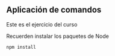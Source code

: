 ## Aplicación de comandos 

Este es el ejercicio del curso 


Recuerden instalar los paquetes de Node

```
npm install
```